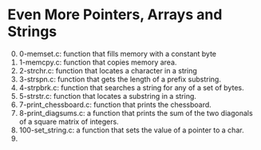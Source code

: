# Even More Pointers, Arrays and Strings

0. 0-memset.c: function that fills memory with a constant byte
1. 1-memcpy.c: function that copies memory area.
2. 2-strchr.c: function that locates a character in a string
3. 3-strspn.c: function that gets the length of a prefix substring.
4. 4-strpbrk.c: function that searches a string for any of a set of bytes.
5. 5-strstr.c: function that locates a substring in a string.
6. 7-print_chessboard.c: function that prints the chessboard.
7. 8-print_diagsums.c: a function that prints the sum of the two diagonals of a square matrix of integers.
8. 100-set_string.c: a function that sets the value of a pointer to a char.
9. 